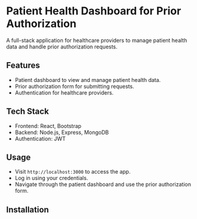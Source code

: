 # Patient Health Dashboard for Prior Authorization
A full-stack application for healthcare providers to manage patient health data and handle prior authorization requests.
## Features
- Patient dashboard to view and manage patient health data.
- Prior authorization form for submitting requests.
- Authentication for healthcare providers.
## Tech Stack
- Frontend: React, Bootstrap
- Backend: Node.js, Express, MongoDB
- Authentication: JWT
## Usage
- Visit `http://localhost:3000` to access the app.
- Log in using your credentials.
- Navigate through the patient dashboard and use the prior authorization form.
## Installation


